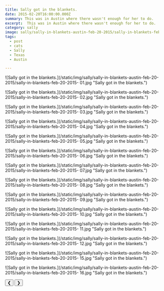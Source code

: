 ```yaml
---
title: Sally got in the blankets.
date: 2015-02-20T16:00:00.000Z
summary: This was in Austin where there wasn't enough for her to do.
excerpt:  This was in Austin where there wasn't enough for her to do.
category: sally
image: sally/sally-in-blankets-austin-feb-20-2015/sally-in-blankets-feb-20-2015-01.jpg
tags:
  - post 
  - cats 
  - Sally
  - Texas
  - Austin

---
```


<div id="viewport">

![Sally got in the blankets.](/static/img/sally/sally-in-blankets-austin-feb-20-2015/sally-in-blankets-feb-20-2015-
01.jpg "Sally got in the blankets.")

![Sally got in the blankets.](/static/img/sally/sally-in-blankets-austin-feb-20-2015/sally-in-blankets-feb-20-2015-
02.jpg "Sally got in the blankets.")

![Sally got in the blankets.](/static/img/sally/sally-in-blankets-austin-feb-20-2015/sally-in-blankets-feb-20-2015-
03.jpg "Sally got in the blankets.")

![Sally got in the blankets.](/static/img/sally/sally-in-blankets-austin-feb-20-2015/sally-in-blankets-feb-20-2015-
04.jpg "Sally got in the blankets.")

![Sally got in the blankets.](/static/img/sally/sally-in-blankets-austin-feb-20-2015/sally-in-blankets-feb-20-2015-
05.jpg "Sally got in the blankets.")

![Sally got in the blankets.](/static/img/sally/sally-in-blankets-austin-feb-20-2015/sally-in-blankets-feb-20-2015-
06.jpg "Sally got in the blankets.")

![Sally got in the blankets.](/static/img/sally/sally-in-blankets-austin-feb-20-2015/sally-in-blankets-feb-20-2015-
07.jpg "Sally got in the blankets.")

![Sally got in the blankets.](/static/img/sally/sally-in-blankets-austin-feb-20-2015/sally-in-blankets-feb-20-2015-
08.jpg "Sally got in the blankets.")

![Sally got in the blankets.](/static/img/sally/sally-in-blankets-austin-feb-20-2015/sally-in-blankets-feb-20-2015-
09.jpg "Sally got in the blankets.")

![Sally got in the blankets.](/static/img/sally/sally-in-blankets-austin-feb-20-2015/sally-in-blankets-feb-20-2015-
10.jpg "Sally got in the blankets.")

![Sally got in the blankets.](/static/img/sally/sally-in-blankets-austin-feb-20-2015/sally-in-blankets-feb-20-2015-
11.jpg "Sally got in the blankets.")

![Sally got in the blankets.](/static/img/sally/sally-in-blankets-austin-feb-20-2015/sally-in-blankets-feb-20-2015-
12.jpg "Sally got in the blankets.")

![Sally got in the blankets.](/static/img/sally/sally-in-blankets-austin-feb-20-2015/sally-in-blankets-feb-20-2015-
15.jpg "Sally got in the blankets.")

![Sally got in the blankets.](/static/img/sally/sally-in-blankets-austin-feb-20-2015/sally-in-blankets-feb-20-2015-
16.jpg "Sally got in the blankets.")

</div>
<div class="flex row-reverse space-between">
  <div id="caption"></div>
  <div class="prevnext-container">
    <button id="buttonPrevious">&#10094;</button>
    <button id="buttonNext">&#10095;</button>
  </div>
</div>